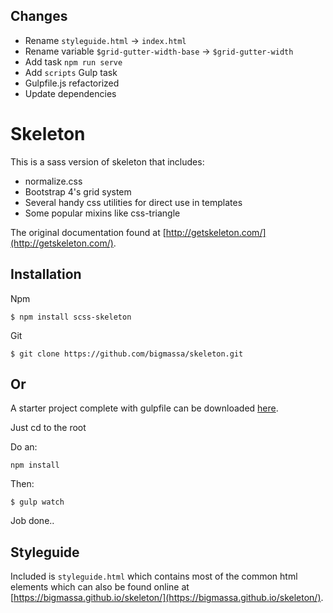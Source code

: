 ## Changes

* Rename `styleguide.html` -> `index.html`
* Rename variable `$grid-gutter-width-base` -> `$grid-gutter-width`
* Add task `npm run serve`
* Add `scripts` Gulp task
* Gulpfile.js refactorized
* Update dependencies


# Skeleton
This is a sass version of skeleton that includes:
* normalize.css
* Bootstrap 4's grid system
* Several handy css utilities for direct use in templates
* Some popular mixins like css-triangle

The original documentation found at [http://getskeleton.com/](http://getskeleton.com/).

## Installation
Npm
```
$ npm install scss-skeleton
```

Git
```
$ git clone https://github.com/bigmassa/skeleton.git
```

## Or
A starter project complete with gulpfile can be downloaded [here](https://github.com/bigmassa/skeleton_starter/archive/master.zip).

Just cd to the root

Do an: 
```
npm install
```

Then:
```
$ gulp watch
```

Job done..

## Styleguide
Included is `styleguide.html` which contains most of the common html elements
which can also be found online at [https://bigmassa.github.io/skeleton/](https://bigmassa.github.io/skeleton/).

